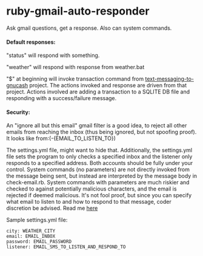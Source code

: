 # ruby-gmail-auto-responder
Ask gmail questions, get a response. Also can system commands.

#### Default responses:

"status" will respond with something.

"weather" will respond with response from weather.bat

"$" at beginning will invoke transaction command from [text-messaging-to-gnucash](https://github.com/chrisbrasington/text-messaging-to-gnucash) project. The actions invoked and response are driven from that project. Actions involved are adding a transaction to a SQLITE DB file and responding with a success/failure message.

#### Security:

An "ignore all but this email" gmail filter is a good idea, to reject all other emails from reaching the inbox (thus being ignored, but not spoofing proof). It looks like from:(-{EMAIL_TO_LISTEN_TO})

The settings.yml file, might want to hide that. Additionally, the settings.yml file sets the program to only checks a specified inbox and the listener only responds to a specified address. Both accounts should be fully under your control. System commands (no parameters) are not directly invoked from the message being sent, but instead are interpreted by the message body in check-email.rb. System commands with parameters are much riskier and checked to against potentially malicious characters, and the email is rejected if deemed malicious. It's not fool proof, but since you can specify what email to listen to and how to respond to that message, coder discretion be advised. Read me [here](https://www.owasp.org/index.php/Command_Injection)

Sample settings.yml file:
```
city: WEATHER_CITY
email: EMAIL_INBOX
password: EMAIL_PASSWORD
listener: EMAIL_SMS_TO_LISTEN_AND_RESPOND_TO
```
